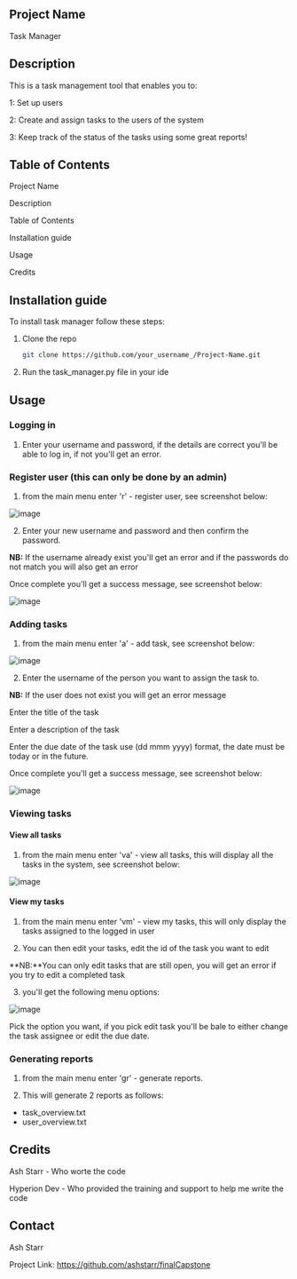 ## Project Name

Task Manager

## Description

This is a task management tool that enables you to:

1: Set up users

2: Create and assign tasks to the users of the system

3: Keep track of the status of the tasks using some great reports!


## Table of Contents

Project Name

Description

Table of Contents

Installation guide

Usage

Credits

## Installation guide

To install task manager follow these steps:

1. Clone the repo

   ```sh
   git clone https://github.com/your_username_/Project-Name.git
   ```
   
2. Run the task_manager.py file in your ide


## Usage

### Logging in

1. Enter your username and password, if the details are correct you'll be able to log in, if not you'll get an error.

### Register user (this can only be done by an admin)
1. from the main menu enter 'r' - register user, see screenshot below:

![image](https://user-images.githubusercontent.com/120670963/208303377-01a50660-6ea9-41ea-9d41-800d3cbf9cde.png)

2. Enter your new username and password and then confirm the password. 

**NB:** If the username already exist you'll get an error and if the passwords do not match you will also get an error

Once complete you'll get a success message, see screenshot below:

![image](https://user-images.githubusercontent.com/120670963/208303504-8698dd70-d9e7-4751-b0ce-ef3163e57d85.png)

### Adding tasks
1. from the main menu enter 'a' - add task, see screenshot below:

![image](https://user-images.githubusercontent.com/120670963/208303784-08b57ffe-23c2-4344-9931-d89da9f3fb27.png)

2. Enter the username of the person you want to assign the task to.

**NB:** If the user does not exist you will get an error message

Enter the title of the task

Enter a description of the task

Enter the due date of the task use (dd mmm yyyy) format, the date must be today or in the future.

Once complete you'll get a success message, see screenshot below:

![image](https://user-images.githubusercontent.com/120670963/208303925-60941da2-3002-4f9b-8291-c3fbd73cf311.png)

### Viewing tasks
#### View all tasks
1. from the main menu enter 'va' - view all tasks, this will display all the tasks in the system, see screenshot below:

![image](https://user-images.githubusercontent.com/120670963/208304202-b550ae1c-5610-403d-98f7-4abcbe478796.png)

#### View my tasks
1. from the main menu enter 'vm' - view my tasks, this will only display the tasks assigned to the logged in user

3. You can then edit your tasks, edit the id of the task you want to edit

**NB:**You can only edit tasks that are still open, you will get an error if you try to edit a completed task

3. you'll get the following menu options:

![image](https://user-images.githubusercontent.com/120670963/208304806-55ba23cb-2307-46aa-841f-65160f8f6113.png)

Pick the option you want, if you pick edit task you'll be bale to either change the task assignee or edit the due date.


### Generating reports
1. from the main menu enter 'gr' - generate reports.

3. This will generate 2 reports as follows:

- task_overview.txt
- user_overview.txt

## Credits
Ash Starr - Who worte the code

Hyperion Dev - Who provided the training and support to help me write the code

## Contact
Ash Starr

Project Link: https://github.com/ashstarr/finalCapstone
